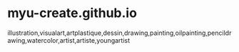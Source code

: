 # myu-create.github.io
illustration,visualart,artplastique,dessin,drawing,painting,oilpainting,pencildrawing,watercolor,artist,artiste,youngartist
